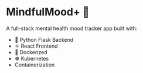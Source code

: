 # MindfulMood+ 🌟

A full-stack mental health mood tracker app built with:
- 🐍 Python Flask Backend
- ⚛️ React Frontend
- 🐳 Dockerized
- ☸️ Kubernetes
- Containerization
